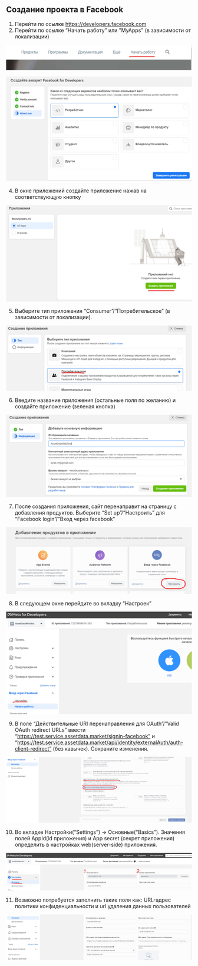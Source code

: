 ##  Создание проекта в Facebook

1. Перейти по ссылке https://developers.facebook.com
2. Перейти по ссылке “Начать работу” или ”MyApps” (в зависимости от локализации)

![fimage9](./img/fimage9.png)

![fimage5](./img/fimage5.png)

4. В окне приложений создайте приложение нажав на соответствующую кнопку

![fimage2](./img/fimage2.png)

5. Выберите тип приложения “Consumer”/”Потребительское”  (в зависимости от локализации).

![fimage3](./img/fimage3.png)

6. Введите название приложения (остальные поля по желанию) и создайте приложение (зеленая кнопка)

![fimage1](./img/fimage1.png)

7. После создания приложения, сайт перенаправит на страницу с добавления продуктов. Выберите “Set up”/”Настроить” для “Facebook login”/”Вход через facebook”

![fimage7](./img/fimage7.png)

8. В следующем окне перейдите во вкладку “Настроек”

![fimage4](./img/fimage4.png)

9. В поле “Действительные URI перенаправления для OAuth”/”Valid OAuth redirect URLs” ввести “https://test.service.assetdata.market/signin-facebook” и “https://test.service.assetdata.market/api/identity/externalAuth/auth-client-redirect”  (без кавычек). Сохраните изменения.

![fimage6](./img/fimage6.png)

10. Во вкладке Настройки(“Settings”) -> Основные(“Basics”). Значения полей AppId(id приложения) и App secret (секрет приложения) определить в настройках web(server-side) приложения.

![fimage8](./img/fimage8.png)

11. Возможно потребуется заполнить такие поля как: URL-адрес политики конфиденциальности и url удаления данных пользователей

![fimage8](./img/fimage10.png)
